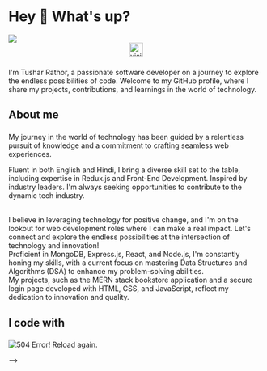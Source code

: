 <h1 align="left">Hey 👋 What's up?</h1>
<div>
<img align="center" src="https://i.imgur.com/4ASafy0.png">
</div>
<div align="center">   
    <img src="https://visitor-badge.laobi.icu/badge?page_id=EmazinUs.EmazinUs" alt="visitors" height="27px" width="auto">
</div>
<div align="center">
<!--   <a href="https://github.com/EmazinUs">
    <img src="https://hits.seeyoufarm.com/api/count/incr/badge.svg?url=https%3A%2F%2Fgithub.com%2FEmazinUs" alt="Visitors">
  </a> -->
</div>



###

<p align="left">  I'm Tushar Rathor, a passionate software developer on a journey to explore the endless possibilities of code. Welcome to my GitHub profile, where I share my projects, contributions, and learnings in the world of technology.</p>

###

<h2 align="left">About me</h2>

###

<p align="left"> My journey in the world of technology has been guided by a relentless pursuit of knowledge and a commitment to crafting seamless web experiences.



Fluent in both English and Hindi, I bring a diverse skill set to the table, including expertise in Redux.js and Front-End Development. Inspired by industry leaders. I'm always seeking opportunities to contribute to the dynamic tech industry.

<br>I believe in leveraging technology for positive change, and I'm on the lookout for web development roles where I can make a real impact. Let's connect and explore the endless possibilities at the intersection of technology and innovation!<br>Proficient in MongoDB, Express.js, React, and Node.js, I'm constantly honing my skills, with a current focus on mastering Data Structures and Algorithms (DSA) to enhance my problem-solving abilities.<br> My projects, such as the MERN stack bookstore application and a secure login page developed with HTML, CSS, and JavaScript, reflect my dedication to innovation and quality.</p>

###

<h2 align="left">I code with</h2>

###
 <img
            className="w-full h-auto"
            src="https://skillicons.dev/icons?i=appwrite,aws,babel,bootstrap,css,,figma,git,github,html,ipfs,js,jquery,linux,mongodb,mysql,netlify,nextjs,nodejs,npm,postgres,react,redux,replit,sass,tailwind,vercel,vite,vscode,yarn,express,materialui&perline=15"
            alt="504 Error! Reload again."
            loading="lazy"
          />
<div align="left">
<!--   <img src="https://cdn.jsdelivr.net/gh/devicons/devicon/icons/javascript/javascript-original.svg" height="40" alt="javascript logo"  />
  <img width="12" />
  <img src="https://cdn.jsdelivr.net/gh/devicons/devicon/icons/typescript/typescript-original.svg" height="40" alt="typescript logo"  />
  <img width="12" />
  <img src="https://cdn.jsdelivr.net/gh/devicons/devicon/icons/react/react-original.svg" height="40" alt="react logo"  />
  <img width="12" />
  <img src="https://cdn.jsdelivr.net/gh/devicons/devicon/icons/nextjs/nextjs-original.svg" height="40" alt="nextjs logo"  />
  <img width="12" />
<!--   <img src="https://cdn.jsdelivr.net/gh/devicons/devicon/icons/storybook/storybook-original.svg" height="40" alt="storybook logo"  />
  <img width="12" /> -->
<!--   <img src="https://cdn.jsdelivr.net/gh/devicons/devicon/icons/nodejs/nodejs-original.svg" height="40" alt="nodejs logo"  />
  <img width="12" /> --> -->
<!--   <img src="https://cdn.jsdelivr.net/gh/devicons/devicon/icons/nestjs/nestjs-plain.svg" height="40" alt="nestjs logo"  />
  <img width="12" />
  <img src="https://cdn.jsdelivr.net/gh/devicons/devicon/icons/jest/jest-plain.svg" height="40" alt="jest logo"  /> -->
</div>

###
